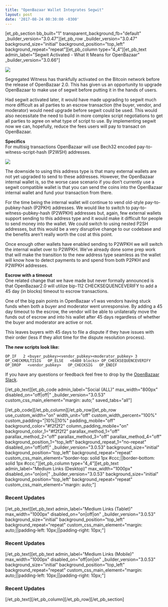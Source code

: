 ```yaml
---
title: "OpenBazaar Wallet Integrates Segwit" 
layout: post
date: '2017-08-24 00:30:00 -0300'
---
```

        
\[et\_pb\_section bb\_built="1" transparent\_background\_fb="default" \_builder\_version="3.0.47"\]\[et\_pb\_row \_builder\_version="3.0.47" background\_size="initial" background\_position="top\_left" background\_repeat="repeat"\]\[et\_pb\_column type="4\_4"\]\[et\_pb\_text admin\_label="Segwit Activated - What It Means for OpenBazaar" \_builder_version="3.0.66"\]

![](https://www.openbazaar.org/wp-content/uploads/2017/08/OpenBazaar-Wallet-Integrates-Segwit-1024x512.png)

Segregated Witness has thankfully activated on the Bitcoin network before the release of OpenBazaar 2.0. This has given us an opportunity to upgrade OpenBazaar to make use of segwit before putting it in the hands of users.

Had segwit activated later, it would have made upgrading to segwit much more difficult as all parties to an escrow transaction (the buyer, vendor, and moderator) would need upgrade before segwit could be used. This would also necessitate the need to build in more complex script negotiations to get all parties to agree on what type of script to use. By implementing segwit now we can, hopefully, reduce the fees users will pay to transact on OpenBazaar.

**Specifics**  
For multisig transactions OpenBazaar will use Bech32 encoded pay-to-witness-script-hash (P2WSH) addresses.

![](https://www.openbazaar.org/wp-content/uploads/2017/08/Segwit-Activated-What-It-Means-for-OpenBazaar.png)

The downside to using this address type is that many external wallets are not yet upgraded to send to these addresses. However, the OpenBazaar internal wallet is, so the worse case scenario if you don’t currently use a segwit compatible wallet is that you can send the coins into the OpenBazaar internal wallet and fund your transaction from there.

For the time being the internal wallet will continue to vend old-style pay-to-pubkey-hash (P2PKH) addresses. We would like to switch to pay-to-witness-pubkey-hash (P2WPKH) addresses but, again, few external wallets support sending to this address type and it would make it difficult for people to send money into the wallet. We could switch to using nested P2SH addresses, but this would be a very disruptive change to our codebase and the benefits aren’t really worth the cost at this point.

Once enough other wallets have enabled sending to P2WPKH we will switch the internal wallet over to P2WPKH. We’ve already done some prep work that will make the transition to the new address type seamless as the wallet will know how to detect payments to and spend from both P2PKH and P2WPKH addresses.

**Escrow with a timeout**  
One related change that we have made but never formally announced is that OpenBazaar2.0 will utilize bip-112 CHECKSEQUENCEVERIFY to add a 45 day (in blocks) timeout to escrow transactions.

One of the big pain points in OpenBazaar v1 was vendors having stuck funds when both a buyer and moderator went unresponsive. By adding a 45 day timeout to the escrow, the vendor will be able to unilaterally move the funds out of escrow and into his wallet after 45 days regardless of whether the buyer and moderator are active or not.

This leaves buyers with 45 days to file a dispute if they have issues with their order (less if they allot time for the dispute resolution process).

**The new scripts look like:**

`OP_IF  
2 <buyer_pubkey><vendor_pubkey><moderator_pubkey> 3 OP_CHECKMULTISIG  
OP_ELSE  
<6480 blocks> OP_CHECKSEQUENCEVERIFY  
OP_DROP  
<vendor_pubkey>  
OP_CHECKSIG  
OP_ENDIF`

If you have any questions or feedback feel free to drop by the [OpenBazaar Slack](http://slack.openbazaar.org/).

\[/et\_pb\_text\]\[et\_pb\_code admin\_label="Social (ALL)" max\_width="800px" disabled\_on="off|off|" \_builder\_version="3.0.53" custom\_css\_main\_element="margin: auto;" saved\_tabs="all"\]<div width="100%" style="margin: 0 auto !important;"><!-- \[et\_pb\_line\_break\_holder\] --><!-- \[et\_pb\_line\_break\_holder\] --><div class="a2a\_kit a2a\_kit\_size\_32 a2a\_default\_style"><!-- \[et\_pb\_line\_break\_holder\] --> <a class="a2a\_button\_tumblr"></a><!-- \[et\_pb\_line\_break\_holder\] --> <a class="a2a\_button\_facebook"></a><!-- \[et\_pb\_line\_break\_holder\] --> <a class="a2a\_button\_twitter"></a><!-- \[et\_pb\_line\_break\_holder\] --> <a class="a2a\_dd" href="https://www.addtoany.com/share"></a><!-- \[et\_pb\_line\_break\_holder\] --></div><!-- \[et\_pb\_line\_break\_holder\] --><!-- \[et\_pb\_line\_break\_holder\] --><script async src="https://static.addtoany.com/menu/page.js"></script><!-- \[et\_pb\_line\_break\_holder\] --><!-- \[et\_pb\_line\_break\_holder\] --></div>\[/et\_pb\_code\]\[/et\_pb\_column\]\[/et\_pb\_row\]\[et\_pb\_row use\_custom\_width="on" width\_unit="off" custom\_width\_percent="100%" custom\_padding="|10%||10%" padding\_mobile="off" background\_color="#f2f2f2" column\_padding\_mobile="on" background\_color\_1="#f2f2f2" parallax\_method\_1="off" parallax\_method\_2="off" parallax\_method\_3="off" parallax\_method\_4="off" background\_position\_1="top\_left" background\_repeat\_1="no-repeat" disabled\_on="off|off|" \_builder\_version="3.0.53" background\_size="initial" background\_position="top\_left" background\_repeat="repeat" custom\_css\_main\_element="border-top: solid 1px #ccc;||border-bottom: solid 1px #ccc;"\]\[et\_pb\_column type="4\_4"\]\[et\_pb\_text admin\_label="Medium Links (Desktop)" max\_width="1000px" disabled\_on="on|on|" \_builder\_version="3.0.53" background\_size="initial" background\_position="top\_left" background\_repeat="repeat" custom\_css\_main\_element="margin: auto;"\]

### Recent Updates

\[/et\_pb\_text\]\[et\_pb\_text admin\_label="Medium Links (Tablet)" max\_width="1000px" disabled\_on="on|off|on" \_builder\_version="3.0.53" background\_size="initial" background\_position="top\_left" background\_repeat="repeat" custom\_css\_main\_element="margin: auto;||padding-left: 10px;||padding-right: 10px;"\]

### Recent Updates

\[/et\_pb\_text\]\[et\_pb\_text admin\_label="Medium Links (Mobile)" max\_width="1000px" disabled\_on="off|on|on" \_builder\_version="3.0.53" background\_size="initial" background\_position="top\_left" background\_repeat="repeat" custom\_css\_main\_element="margin: auto;||padding-left: 10px;||padding-right: 10px;"\]

### Recent Updates

\[/et\_pb\_text\]\[/et\_pb\_column\]\[/et\_pb\_row\]\[/et\_pb\_section\]